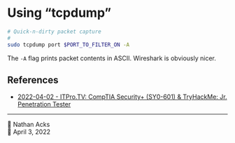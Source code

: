 # Using “tcpdump”

```bash
# Quick-n-dirty packet capture
#
sudo tcpdump port $PORT_TO_FILTER_ON -A
```

The `-A` flag prints packet contents in ASCII. Wireshark is obviously nicer.

## References

* [2022-04-02 - ITPro.TV: CompTIA Security+ (SY0-601) & TryHackMe: Jr. Penetration Tester](../log/2022-04-02-itprotv-comptia-security-plus-and-tryhackme-jr-penetration-tester.md)

- - - -

<span aria-hidden="true">👤</span> Nathan Acks  
<span aria-hidden="true">📅</span> April 3, 2022
